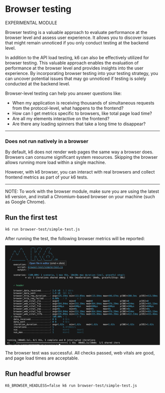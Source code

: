 # Browser testing
EXPERIMENTAL MODULE

Browser testing is a valuable approach to evaluate performance at the browser level and assess user experience. 
It allows you to discover issues that might remain unnoticed if you only conduct testing at the backend level.

In addition to the API load testing, k6 can also be effectively utilized for browser testing. This valuable approach enables the evaluation of performance at the browser level and provides insights into the user experience. By incorporating browser testing into your testing strategy, you can uncover potential issues that may go unnoticed if testing is solely conducted at the backend level.

Browser-level testing can help you answer questions like:

- When my application is receiving thousands of simultaneous requests from the protocol-level, what happens to the frontend?
- How can I get metrics specific to browsers, like total page load time?
- Are all my elements interactive on the frontend?
- Are there any loading spinners that take a long time to disappear?

___

### Does not run natively in a browser

By default, k6 does not render web pages the same way a browser does. Browsers can consume significant system resources. Skipping the browser allows running more load within a single machine.

However, with k6 browser, you can interact with real browsers and collect frontend metrics as part of your k6 tests.
____

NOTE:
To work with the browser module, make sure you are using the latest k6 version, and install a Chromium-based browser on your machine (such as Google Chrome).



## Run the first test

```
k6 run browser-test/simple-test.js
```

After running the test, the following browser metrics will be reported:

![browser simple test result](/assets/browser-simple-test-result.png)

The browser test was successful. All checks passed, web vitals are good, and page load times are acceptable.

## Run headful browser

```
K6_BROWSER_HEADLESS=false k6 run browser-test/simple-test.js
```